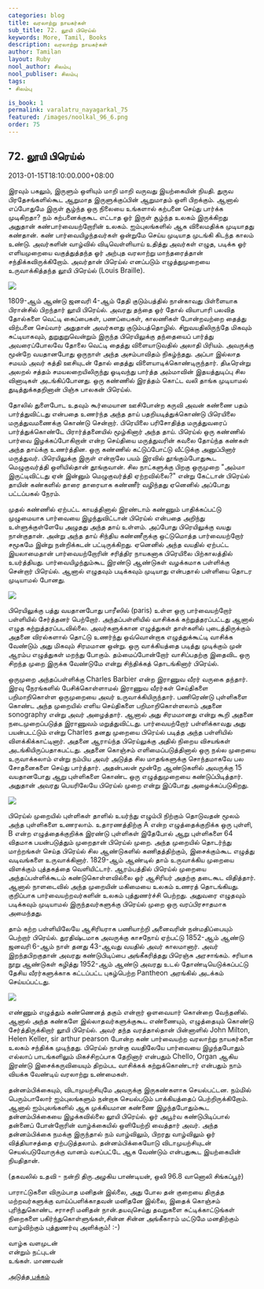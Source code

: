 ```yaml
---
categories: blog
title: வரலாற்று நாயகர்கள்
sub_title: 72. லூயி பிரெய்ல்
keywords: More, Tamil, Books
description: வரலாற்று நாயகர்கள்
author: Tamilan
layout: Ruby
nool_author: சிலம்பு
nool_publiser: சிலம்பு
tags:
- சிலம்பு

is_book: 1
permalink: varalatru_nayagarkal_75
featured: /images/noolkal_96_6.png
order: 75
---
```



## 72. லூயி பிரெய்ல்

2013-01-15T18:10:00.000+08:00

இரவும் பகலும், இருளும் ஒளியும் மாறி மாறி வருவது இயற்கையின் நியதி. துருவ பிரதேசங்களில்கூட ஆறுமாத இருளுக்குப்பின் ஆறுமாதம் ஒளி பிறக்கும். ஆனால் எப்போதுமே இருள் சூழ்ந்த ஒரு நிலையை உங்களால் கற்பனை செய்து பார்க்க முடிகிறதா? நம் கற்பனைக்குகூட எட்டாத ஓர் இருள் சூழ்ந்த உலகம் இருக்கிறது அதுதான் கண்பார்வையற்றோரின் உலகம். ஐம்புலங்களில் ஆக விலைமதிக்க முடியாதது கண்தான். கண் பார்வையிழந்தவர்கள் ஒன்றுமே செய்ய முடியாத முடங்கி கிடந்த காலம் உண்டு. அவர்களின் வாழ்வில் விடிவெள்ளியாய் உதித்து அவர்கள் எழுத, படிக்க ஓர் எளியமுறையை வகுத்துத்தந்த ஓர் அற்புத வரலாற்று மாந்தரைத்தான் சந்திக்கவிருக்கிறோம். அவர்தான் பிரெய்ல் எனப்படும் எழுத்துமுறையை உருவாக்கித்தந்த லூயி பிரெய்ல் (Louis Braille).

![](http://1.bp.blogspot.com/-bG_Uso3cEzI/UPUB93PH4SI/AAAAAAAADKw/c3E6MS3fSDk/s1600/Louis-Braille-Pressebild.jpg)

1809-ஆம் ஆண்டு ஜனவரி 4-ஆம் தேதி குடும்பத்தில் நான்காவது பிள்ளையாக பிரான்சில் பிறந்தார் லூயி பிரெய்ல். அவரது தந்தை ஓர் தோல் வியாபாரி பலவித தோல்களை வெட்டி கைப்பைகள், பணப்பைகள், காலணிகள் போன்றவற்றை தைத்து விற்பனை செய்வார் அதுதான் அவர்களது குடும்பத்தொழில். சிறுவயதிலிருந்தே மிகவும் சுட்டியாகவும், துறுதுறுவென்றும் இருந்த பிரெயிலுக்கு தந்தையைப் பார்த்து அவரைப்போலவே தோலை வெட்டி தைத்து விளையாடுவதில் அலாதி பிரியம். அவருக்கு மூன்றே வயதானபோது ஒருநாள் அந்த அசம்பாவிதம் நிகழ்ந்தது. அப்பா இல்லாத சமயம் அவர் கத்தி ஊசியுடன் தோல் தைத்து விளையாடிக்கொண்டிருந்தார். திடீரென்று அலறல் சத்தம் சமயலறையிலிருந்து ஓடிவந்து பார்த்த அம்மாவின் இதயத்துடிப்பு சில வினாடிகள் அடங்கிப்போனது. ஒரு கண்ணில் இரத்தம் கொட்ட வலி தாங்க முடியாமல் துடித்துக்கதறினான் பிஞ்சு பாலகன் பிரெய்ல்.

தோலில் துளைபோட உதவும் கூர்மையான ஊசிபோன்ற கருவி அவன் கண்ணை பதம் பார்த்துவிட்டது என்பதை உணர்ந்த அந்த தாய் பதறியடித்துக்கொண்டு பிரெயிலை மருத்துவமணைக்கு கொண்டு சென்றார். பிரெயிலை பரிசோதித்த மருத்துவரைப் பார்த்துக்கொண்டே பிரார்த்தனையில் மூழ்கினார் அந்த தாய். பிரெய்ல் ஒரு கண்ணில் பார்வை இழக்கப்போகிறான் என்ற செய்தியை மருத்துவரின் கவலை தோய்ந்த கண்கள் அந்த தாய்க்கு உணர்த்தின. ஒரு கண்ணில் கட்டுப்போட்டு வீட்டுக்கு அனுப்பினார் மருத்துவர். பிரெயிலுக்கு இருள் என்றாலே பயம் இரவில் தூங்கும்போதுகூட மெழுகுவர்த்தி ஒளியில்தான் தூங்குவான். சில நாட்களுக்கு பிறகு ஒருமுறை "அம்மா இருட்டிவிட்டது ஏன் இன்னும் மெழுகுவர்த்தி ஏற்றவில்லை?" என்று கேட்டான் பிரெய்ல் தாயின் கண்களில் தாரை தாரையாக கண்ணீர் வழிந்தது ஏனெனில் அப்போது பட்டப்பகல் நேரம்.

முதல் கண்ணில் ஏற்பட்ட காயத்தினால் இரண்டாம் கண்ணும் பாதிக்கப்பட்டு முழுமையாக பார்வையை இழந்துவிட்டான் பிரெய்ல் என்பதை அறிந்து உள்ளுக்குள்ளேயே அழுதது அந்த தாய் உள்ளம். அப்போது பிரெயிலுக்கு வயது நான்குதான். அன்று அந்த தாய் சிந்திய கண்ணீருக்கு ஒட்டுமொத்த பார்வையற்றோர் சமூகமே இன்று நன்றிக்கடன் பட்டிருக்கிறது. ஏனெனில் அந்த வயதில் ஏற்பட்ட இயலாமைதான் பார்வையற்றோரின் சரித்திர நாயகனாக பிரெயிலை பிற்காலத்தில் உயர்த்தியது. பார்வையிழந்தும்கூட இரண்டு ஆண்டுகள் வழக்கமாக பள்ளிக்கு சென்றார் பிரெய்ல். ஆனால் எழுதவும் படிக்கவும் முடியாது என்பதால் பள்ளியை தொடர முடியாமல் போனது.

![](http://4.bp.blogspot.com/-DrwqUPHOOq0/UPUDouD3xwI/AAAAAAAADMQ/5nmeGKR6XBA/s1600/Louis_Braille.png)

பிரெயிலுக்கு பத்து வயதானபோது பாரீஸில் (paris) உள்ள ஒரு பார்வையற்றோர் பள்ளியில் சேர்த்தனர் பெற்றோர். அந்தப்பள்ளியில் வாசிக்கக் கற்றுத்தரப்பட்டது ஆனால் எழுத கற்றுத்தரப்படவில்லை. அவர்களுக்கான எழுத்துகள் தாள்களில் புடைத்திருக்கும் அதனை விரல்களால் தொட்டு உணர்ந்து ஒவ்வொன்றாக எழுத்துக்கூட்டி வாசிக்க வேண்டும் அது மிகவும் சிரமமான ஒன்று. ஒரு வாக்கியத்தை படித்து முடிக்கும் முன் ஆரம்ப எழுத்துகள் மறந்து போகும். தம்மைப்போன்றோர் வாசிப்பதற்கு இதைவிட ஒரு சிறந்த முறை இருக்க வேண்டுமே என்று சிந்திக்கத் தொடங்கினார் பிரெய்ல்.

ஒருமுறை அந்தப்பள்ளிக்கு Charles Barbier என்ற இராணுவ வீரர் வருகை தந்தார். இரவு நேரங்களில் பேசிக்கொள்ளாமல் இராணுவ வீரர்கள் செய்திகளை பறிமாறிகொள்ள ஒருமுறையை அவர் உருவாக்கியிருந்தார். பணிரெண்டு புள்ளிகளை கொண்ட அந்த முறையில் எளிய செய்திகளை பறிமாறிகொள்ளலாம் அதனை sonography என்று அவர் அழைத்தார். ஆனால் அது சிரமமானது என்று கூறி அதனை நடைமுறைப்படுத்த இராணுவம் மறுத்துவிட்டது. பார்வையற்றோர் பள்ளிக்காவது அது பயன்படட்டும் என்று Charles தனது முறையை பிரெய்ல் படித்த அந்த பள்ளியில் விளக்கிக்காட்டினார். அதனை ஆராய்ந்த பிரெய்லுக்கு அதில் நிறைய விசயங்கள் அடங்கியிருப்பதாகபட்டது. அதனை கொஞ்சம் எளிமைப்படுத்தினால் ஒரு நல்ல முறையை உருவாக்கலாம் என்று நம்பிய அவர் அடுத்த சில மாதங்களுக்கு சொந்தமாகவே பல சோதனைகளை செய்து பார்த்தார். அதன்பலன் மூன்றே ஆண்டுகளில் அவருக்கு 15 வயதானபோது ஆறு புள்ளிகளை கொண்ட ஒரு எழுத்துமுறையை கண்டுப்பிடித்தார். அதுதான் அவரது பெயரிலேயே பிரெய்ல் முறை என்று இப்போது அழைக்கப்படுகிறது.

![](http://3.bp.blogspot.com/-7odbdqz8RLE/UPUEJgt-dGI/AAAAAAAADMg/Obu9tDCeVnU/s1600/braille.gif)

பிரெய்ல் முறையில் புள்ளிகள் தாளில் உயர்ந்து எழும்பி நிற்கும் தொடுவதன் மூலம் அந்த புள்ளிகளை உணரலாம். உதாரணத்திற்கு A என்ற எழுத்தைக்குறிக்க ஒரு புள்ளி, B என்ற எழுத்தைக்குறிக்க இரண்டு புள்ளிகள் இதேபோல் ஆறு புள்ளிகளை 64 விதமாக பயன்படுத்தும் முறைதான் பிரெய்ல் முறை. அந்த முறையில் தொடர்ந்து மாற்றங்கள் செய்த பிரெய்ல் சில ஆண்டுகளில் கணிதத்திற்கும், இசைக்கும்கூட எழுத்து வடிவங்களை உருவாக்கினார். 1829-ஆம் ஆண்டில் தாம் உருவாக்கிய முறையை விளக்கும் புத்தகத்தை வெளியிட்டார். ஆரம்பத்தில் பிரெய்ல் முறையை அந்தப்பள்ளிக்கூடம் கண்டுகொள்ளவில்லை ஓர் ஆசிரியர் அதற்கு தடைகூட விதித்தார். ஆனால் நாளடைவில் அந்த முறையின் மகிமையை உலகம் உணரத் தொடங்கியது. குறிப்பாக பார்வையற்றவர்களின் உலகம் புத்துணர்ச்சி பெற்றது. அதுவரை எழுதவும் படிக்கவும் முடியாமல் இருந்தவர்களுக்கு பிரெய்ல் முறை ஒரு வரப்பிரசாதமாக அமைந்தது.

தாம் கற்ற பள்ளியிலேயே ஆசிரியராக பணியாற்றி அனைவரின் நன்மதிப்பையும் பெற்றார் பிரெய்ல். துரதிஷ்டமாக அவருக்கு காசநோய் ஏற்பட்டு 1852-ஆம் ஆண்டு ஜனவரி 6-ஆம் நாள் தனது 43-ஆவது வயதில் அவர் காலமானார். அவர் இறந்தபிறகுதான் அவரது கண்டுபிடிப்பை அங்கீகரித்தது பிரெஞ்சு அரசாங்கம். சரியாக நூறு ஆண்டுகள் கழித்து 1952-ஆம் ஆண்டு அவரது உடல் தோண்டியெடுக்கப்பட்டு தேசிய வீரர்களுக்காக கட்டப்பட்ட புகழ்பெற்ற Pantheon அரங்கில் அடக்கம் செய்யப்பட்டது.

![](http://3.bp.blogspot.com/-9jr3z3BgnXg/UPUEDDPrcVI/AAAAAAAADMY/hO2i4inlGPU/s1600/A005990-02.jpg)

எண்ணும் எழுத்தும் கண்ணெனத் தகும் என்றார் ஒளவையார் கொன்றை வேந்தனில். ஆனால் அந்த கண்களே இல்லாதவர்களுக்குகூட எண்ணையும், எழுத்தையும் கொண்டு சேர்த்திருக்கிறார் லூயி பிரெய்ல். அவர் தந்த வரத்தால்தான் பின்னாளில் John Milton, Helen Keller, sir arthur pearson போன்ற கண் பார்வையற்ற வரலாற்று நாயகர்களை உலகம் சந்திக்க முடிந்தது. பிரெய்ல் நான்கு வயதிலேயே பார்வையை இழந்தபோதும் எல்லாப் பாடங்களிலும் மிகச்சிறப்பாக தேறினார் என்பதும் Chello, Organ ஆகிய இரண்டு இசைக்கருவியையும் திறம்பட வாசிக்கக் கற்றுக்கொண்டார் என்பதும் நாம் வியக்க வேண்டிய் வரலாற்று உண்மைகள்.

தன்னம்பிக்கையும், விடாமுயற்சியுமே அவருக்கு இருகண்களாக செயல்பட்டன. நம்மில் பெரும்பாலோர் ஐம்புலங்களும் நன்றாக செயல்படும் பாக்கியத்தைப் பெற்றிருக்கிறோம். ஆனால் ஐம்புலங்களில் ஆக முக்கியமான கண்ணை இழந்தபோதும்கூட தன்னம்பிக்கையை இழக்கவில்லை லூயி பிரெய்ல். ஓர் அபூர்வ கண்டுபிடிப்பால் தன்னைப் போன்றோரின் வாழ்க்கையில் ஒளியேற்றி வைத்தார் அவர். அந்த தன்னம்பிக்கை நமக்கு இருந்தால் நம் வாழ்விலும், பிறரது வாழ்விலும் ஓர் வித்தியாசத்தை ஏற்படுத்தலாம். தன்னம்பிக்கையோடு விடாமுயற்சியுடன் செயல்படுவோருக்கு வானம் வசப்பட்டே ஆக வேண்டும் என்பதுகூட இயற்கையின் நியதிதான்.

(தகவலில் உதவி - நன்றி திரு.அழகிய பாண்டியன், ஒலி 96.8 வானொலி சிங்கப்பூர்)

பாராட்டுகளை விரும்பாத மனிதன் இல்லை, அது போல தன் குறையை திருத்த மற்றவர்களுக்கு வாய்ப்பளிக்காதவன் மனிதனே இல்லை, இதைக் கொஞ்சம் புரிந்துகொண்ட சராசரி மனிதன் நான்.தயவுசெய்து தவறுகளை சுட்டிக்காட்டுங்கள் நிறைகளை பகிர்ந்துகொள்ளுங்கள்,சின்ன சின்ன அங்கீகாரம் மட்டுமே மனதிற்கும் வாழ்விற்கும் புத்துணர்வு அளிக்கும்! :-)

வாழ்க வளமுடன்  
என்றும் நட்புடன்  
உங்கள். மாணவன்

[அடுத்த பக்கம்](varalatru_nayagarkal_76)